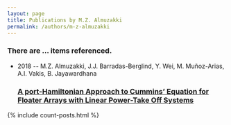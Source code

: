 ```yaml
---
layout: page
title: Publications by M.Z. Almuzakki
permalink: /authors/m-z-almuzakki
---
```


<h3 id="number-posts">There are ... items referenced.</h3>
<ul class="post-list">
<li><span class='post-meta'>2018 -- M.Z. Almuzakki, J.J. Barradas-Berglind, Y. Wei, M. Muñoz-Arias, A.I. Vakis, B. Jayawardhana</span><h3><a class='post-link' href="{{ site.baseurl }}/a-port-hamiltonian-approach-to-cummins-equation-for-floater-arrays-with-linear-power-take-off-systems">A port-Hamiltonian Approach to Cummins’ Equation for Floater Arrays with Linear Power-Take Off Systems</a></h3></li>

</ul>
{% include count-posts.html %}
